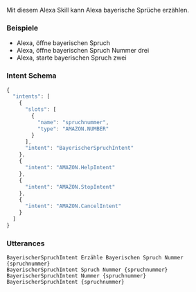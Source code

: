 Mit diesem Alexa Skill kann Alexa bayerische Sprüche erzählen.

### Beispiele
* Alexa, öffne bayerischen Spruch
* Alexa, öffne bayerischen Spruch Nummer drei
* Alexa, starte bayerischen Spruch zwei

### Intent Schema
```javascript
{
  "intents": [
    {
      "slots": [
        {
          "name": "spruchnummer",
          "type": "AMAZON.NUMBER"
        }
      ],
      "intent": "BayerischerSpruchIntent"
    },
    {
      "intent": "AMAZON.HelpIntent"
    },
    {
      "intent": "AMAZON.StopIntent"
    },
    {
      "intent": "AMAZON.CancelIntent"
    }
  ]
}
```

### Utterances
```
BayerischerSpruchIntent Erzähle Bayerischen Spruch Nummer {spruchnummer}
BayerischerSpruchIntent Spruch Nummer {spruchnummer}
BayerischerSpruchIntent Nummer {spruchnummer}
BayerischerSpruchIntent {spruchnummer}
```